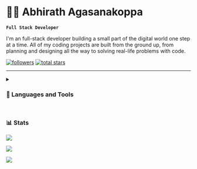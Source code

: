 # 👨‍💻 Abhirath Agasanakoppa

**`Full Stack Developer`**

I'm an full-stack developer building a small part of the digital world one step at a time. All of my coding projects are built from the ground up, from planning and designing all the way to solving real-life problems with code.

   <p align="left">
      <a href="https://github.com/TalkativeDiv?tab=followers">
         <img alt="followers" title="Follow me on Github" src="https://custom-icon-badges.demolab.com/github/followers/TalkativeDiv?color=236ad3&labelColor=1155ba&style=for-the-badge&logo=person-add&label=Follow&logoColor=white"/></a>
      <a href="https://github.com/TalkativeDiv?tab=repositories&sort=stargazers">
         <img alt="total stars" title="Total stars on GitHub" src="https://custom-icon-badges.demolab.com/github/stars/TalkativeDiv?color=55960c&style=for-the-badge&labelColor=488207&logo=star"/></a>
   </p>

---

<details> <summary><h3>🧰 Languages and Tools</h3></summary>
<img src="https://img.shields.io/badge/react-%2320232a.svg?style=for-the-badge&logo=react&logoColor=%2361DAFB" alt="React">
<img src="https://img.shields.io/badge/vite-%23646CFF.svg?style=for-the-badge&logo=vite&logoColor=white" alt="Vite">
<img src="https://img.shields.io/badge/tailwindcss-%2338B2AC.svg?style=for-the-badge&logo=tailwind-css&logoColor=white" alt="Tailwind">
<img src="https://img.shields.io/badge/typescript-%23007ACC.svg?style=for-the-badge&logo=typescript&logoColor=white" alt="Typescript">
<img src="https://img.shields.io/badge/Next-black?style=for-the-badge&logo=next.js&logoColor=white" alt="NextJS">
<img src="https://img.shields.io/badge/SASS-hotpink.svg?style=for-the-badge&logo=SASS&logoColor=white" alt="Sass (SCSS)">
<img src="https://img.shields.io/badge/webpack-%238DD6F9.svg?style=for-the-badge&logo=webpack&logoColor=black" alt="Webpack">
<img src="https://img.shields.io/badge/bootstrap-%23563D7C.svg?style=for-the-badge&logo=bootstrap&logoColor=white" alt="Bootstrap">
<img src="https://img.shields.io/badge/chakra-%234ED1C5.svg?style=for-the-badge&logo=chakraui&logoColor=white" alt="Chakra UI">
<img src="https://img.shields.io/badge/styled--components-DB7093?style=for-the-badge&logo=styled-components&logoColor=white" alt="Styled Components">
<img src="https://img.shields.io/badge/node.js-6DA55F?style=for-the-badge&logo=node.js&logoColor=white" alt="Node.JS">
<img src="https://img.shields.io/badge/Visual%20Studio%20Code-0078d7.svg?style=for-the-badge&logo=visual-studio-code&logoColor=white" alt="VSCode">
<img src="https://img.shields.io/badge/NeoVim-%2357A143.svg?&style=for-the-badge&logo=neovim&logoColor=white" alt="Neovim">
</details>

<br />

### 📊 Stats

![](https://github-readme-stats.vercel.app/api?username=TalkativeDiv&theme=github_dark&hide_border=true&include_all_commits=false&count_private=false)
<br/>

![](https://github-readme-streak-stats.herokuapp.com/?user=TalkativeDiv&theme=github-dark-blue&hide_border=true)
<br/>

![](https://github-readme-stats.vercel.app/api/top-langs/?username=TalkativeDiv&theme=github_dark&hide_border=true&include_all_commits=false&count_private=false&layout=compact)

<!-- ![GitHub Streak](https://streak-stats.demolab.com?user=ForrestKnight&theme=gruvbox&border_radius=4.5) -->

#

